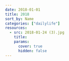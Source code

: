 ```yaml
---
date: 2018-01-01
title: 2018
sort_by: Name
categories: ["dailylife"]
resources:
  - src: 2018-01-24 (3).jpg
    title:
    params:
      cover: true
      hidden: false
---
```

